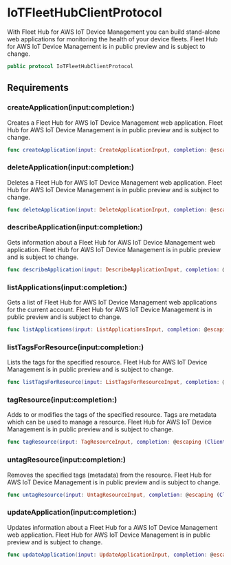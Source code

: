 # IoTFleetHubClientProtocol

With Fleet Hub for AWS IoT Device Management you can build stand-alone web applications for monitoring the health of your device fleets. Fleet Hub for AWS IoT Device Management is in public preview and is subject to change.

``` swift
public protocol IoTFleetHubClientProtocol 
```

## Requirements

### createApplication(input:completion:)

Creates a Fleet Hub for AWS IoT Device Management web application. Fleet Hub for AWS IoT Device Management is in public preview and is subject to change.

``` swift
func createApplication(input: CreateApplicationInput, completion: @escaping (ClientRuntime.SdkResult<CreateApplicationOutputResponse, CreateApplicationOutputError>) -> Void)
```

### deleteApplication(input:completion:)

Deletes a Fleet Hub for AWS IoT Device Management web application. Fleet Hub for AWS IoT Device Management is in public preview and is subject to change.

``` swift
func deleteApplication(input: DeleteApplicationInput, completion: @escaping (ClientRuntime.SdkResult<DeleteApplicationOutputResponse, DeleteApplicationOutputError>) -> Void)
```

### describeApplication(input:completion:)

Gets information about a Fleet Hub for AWS IoT Device Management web application. Fleet Hub for AWS IoT Device Management is in public preview and is subject to change.

``` swift
func describeApplication(input: DescribeApplicationInput, completion: @escaping (ClientRuntime.SdkResult<DescribeApplicationOutputResponse, DescribeApplicationOutputError>) -> Void)
```

### listApplications(input:completion:)

Gets a list of Fleet Hub for AWS IoT Device Management web applications for the current account. Fleet Hub for AWS IoT Device Management is in public preview and is subject to change.

``` swift
func listApplications(input: ListApplicationsInput, completion: @escaping (ClientRuntime.SdkResult<ListApplicationsOutputResponse, ListApplicationsOutputError>) -> Void)
```

### listTagsForResource(input:completion:)

Lists the tags for the specified resource. Fleet Hub for AWS IoT Device Management is in public preview and is subject to change.

``` swift
func listTagsForResource(input: ListTagsForResourceInput, completion: @escaping (ClientRuntime.SdkResult<ListTagsForResourceOutputResponse, ListTagsForResourceOutputError>) -> Void)
```

### tagResource(input:completion:)

Adds to or modifies the tags of the specified resource. Tags are metadata which can be used to manage a resource. Fleet Hub for AWS IoT Device Management is in public preview and is subject to change.

``` swift
func tagResource(input: TagResourceInput, completion: @escaping (ClientRuntime.SdkResult<TagResourceOutputResponse, TagResourceOutputError>) -> Void)
```

### untagResource(input:completion:)

Removes the specified tags (metadata) from the resource. Fleet Hub for AWS IoT Device Management is in public preview and is subject to change.

``` swift
func untagResource(input: UntagResourceInput, completion: @escaping (ClientRuntime.SdkResult<UntagResourceOutputResponse, UntagResourceOutputError>) -> Void)
```

### updateApplication(input:completion:)

Updates information about a Fleet Hub for a AWS IoT Device Management web application. Fleet Hub for AWS IoT Device Management is in public preview and is subject to change.

``` swift
func updateApplication(input: UpdateApplicationInput, completion: @escaping (ClientRuntime.SdkResult<UpdateApplicationOutputResponse, UpdateApplicationOutputError>) -> Void)
```

